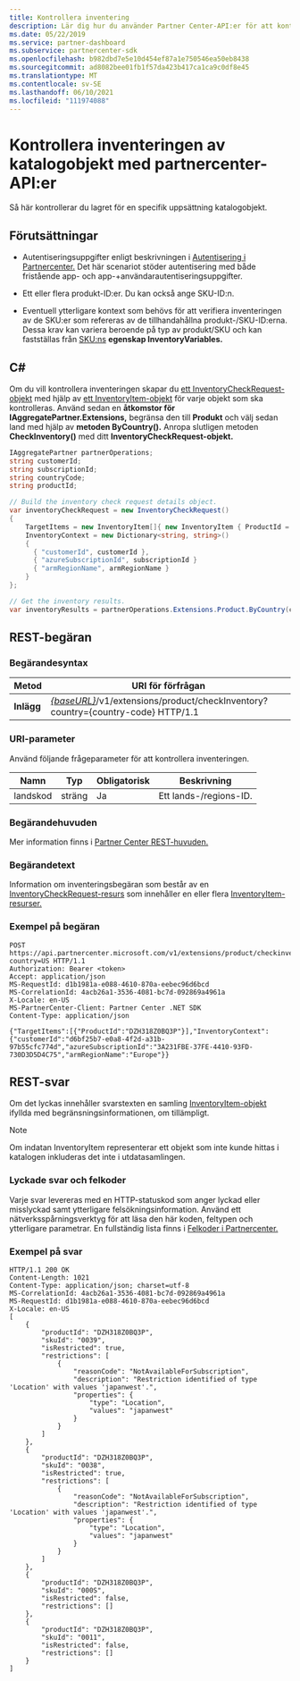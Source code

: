 ```yaml
---
title: Kontrollera inventering
description: Lär dig hur du använder Partner Center-API:er för att kontrollera inventeringen för en specifik uppsättning katalogobjekt. Du kan göra detta för att identifiera en kunds produkter eller SKU:er.
ms.date: 05/22/2019
ms.service: partner-dashboard
ms.subservice: partnercenter-sdk
ms.openlocfilehash: b982dbd7e5e10d454ef87a1e750546ea50eb8438
ms.sourcegitcommit: ad8082bee01fb1f57da423b417ca1ca9c0df8e45
ms.translationtype: MT
ms.contentlocale: sv-SE
ms.lasthandoff: 06/10/2021
ms.locfileid: "111974088"
---
```

# <a name="check-the-inventory-of-catalog-items-using-partner-center-apis"></a>Kontrollera inventeringen av katalogobjekt med partnercenter-API:er

Så här kontrollerar du lagret för en specifik uppsättning katalogobjekt.

## <a name="prerequisites"></a>Förutsättningar

- Autentiseringsuppgifter enligt beskrivningen i [Autentisering i Partnercenter.](partner-center-authentication.md) Det här scenariot stöder autentisering med både fristående app- och app-+användarautentiseringsuppgifter.

- Ett eller flera produkt-ID:er. Du kan också ange SKU-ID:n.

- Eventuell ytterligare kontext som behövs för att verifiera inventeringen av de SKU:er som refereras av de tillhandahållna produkt-/SKU-ID:erna. Dessa krav kan variera beroende på typ av produkt/SKU och kan fastställas från [SKU:ns](product-resources.md#sku) **egenskap InventoryVariables.**

## <a name="c"></a>C\#

Om du vill kontrollera inventeringen skapar du [ett InventoryCheckRequest-objekt](product-resources.md#inventorycheckrequest) med hjälp av [ett InventoryItem-objekt](product-resources.md#inventoryitem) för varje objekt som ska kontrolleras. Använd sedan en **åtkomstor för IAggregatePartner.Extensions,** begränsa den till **Produkt** och välj sedan land med hjälp av **metoden ByCountry().** Anropa slutligen metoden **CheckInventory()** med ditt **InventoryCheckRequest-objekt.**

``` csharp
IAggregatePartner partnerOperations;
string customerId;
string subscriptionId;
string countryCode;
string productId;

// Build the inventory check request details object.
var inventoryCheckRequest = new InventoryCheckRequest()
{
    TargetItems = new InventoryItem[]{ new InventoryItem { ProductId = productId } },
    InventoryContext = new Dictionary<string, string>()
    {
      { "customerId", customerId },
      { "azureSubscriptionId", subscriptionId }
      { "armRegionName", armRegionName }
    }
};

// Get the inventory results.
var inventoryResults = partnerOperations.Extensions.Product.ByCountry(countryCode).CheckInventory(inventoryCheckRequest);
```

## <a name="rest-request"></a>REST-begäran

### <a name="request-syntax"></a>Begärandesyntax

| Metod   | URI för förfrågan                                                                                                                              |
|----------|------------------------------------------------------------------------------------------------------------------------------------------|
| **Inlägg** | [*{baseURL}*](partner-center-rest-urls.md)/v1/extensions/product/checkInventory?country={country-code} HTTP/1.1                        |

### <a name="uri-parameter"></a>URI-parameter

Använd följande frågeparameter för att kontrollera inventeringen.

| Namn                   | Typ     | Obligatorisk | Beskrivning                                                     |
|------------------------|----------|----------|-----------------------------------------------------------------|
| landskod           | sträng   | Ja      | Ett lands-/regions-ID.                                            |

### <a name="request-headers"></a>Begärandehuvuden

Mer information finns i [Partner Center REST-huvuden.](headers.md)

### <a name="request-body"></a>Begärandetext

Information om inventeringsbegäran som består av en [InventoryCheckRequest-resurs](product-resources.md#inventorycheckrequest) som innehåller en eller flera [InventoryItem-resurser.](product-resources.md#inventoryitem)

### <a name="request-example"></a>Exempel på begäran

```http
POST https://api.partnercenter.microsoft.com/v1/extensions/product/checkinventory?country=US HTTP/1.1
Authorization: Bearer <token>
Accept: application/json
MS-RequestId: d1b1981a-e088-4610-870a-eebec96d6bcd
MS-CorrelationId: 4acb26a1-3536-4081-bc7d-092869a4961a
X-Locale: en-US
MS-PartnerCenter-Client: Partner Center .NET SDK
Content-Type: application/json

{"TargetItems":[{"ProductId":"DZH318Z0BQ3P"}],"InventoryContext":{"customerId":"d6bf25b7-e0a8-4f2d-a31b-97b55cfc774d","azureSubscriptionId":"3A231FBE-37FE-4410-93FD-730D3D5D4C75","armRegionName":"Europe"}}
```

## <a name="rest-response"></a>REST-svar

Om det lyckas innehåller svarstexten en samling [InventoryItem-objekt](product-resources.md#inventoryitem) ifyllda med begränsningsinformationen, om tillämpligt.

>[!NOTE]
>Om indatan InventoryItem representerar ett objekt som inte kunde hittas i katalogen inkluderas det inte i utdatasamlingen.

### <a name="response-success-and-error-codes"></a>Lyckade svar och felkoder

Varje svar levereras med en HTTP-statuskod som anger lyckad eller misslyckad samt ytterligare felsökningsinformation. Använd ett nätverksspårningsverktyg för att läsa den här koden, feltypen och ytterligare parametrar. En fullständig lista finns i [Felkoder i Partnercenter.](error-codes.md)

### <a name="response-example"></a>Exempel på svar

```http
HTTP/1.1 200 OK
Content-Length: 1021
Content-Type: application/json; charset=utf-8
MS-CorrelationId: 4acb26a1-3536-4081-bc7d-092869a4961a
MS-RequestId: d1b1981a-e088-4610-870a-eebec96d6bcd
X-Locale: en-US
[
    {
        "productId": "DZH318Z0BQ3P",
        "skuId": "0039",
        "isRestricted": true,
        "restrictions": [
            {
                "reasonCode": "NotAvailableForSubscription",
                "description": "Restriction identified of type 'Location' with values 'japanwest'.",
                "properties": {
                    "type": "Location",
                    "values": "japanwest"
                }
            }
        ]
    },
    {
        "productId": "DZH318Z0BQ3P",
        "skuId": "0038",
        "isRestricted": true,
        "restrictions": [
            {
                "reasonCode": "NotAvailableForSubscription",
                "description": "Restriction identified of type 'Location' with values 'japanwest'.",
                "properties": {
                    "type": "Location",
                    "values": "japanwest"
                }
            }
        ]
    },
    {
        "productId": "DZH318Z0BQ3P",
        "skuId": "000S",
        "isRestricted": false,
        "restrictions": []
    },
    {
        "productId": "DZH318Z0BQ3P",
        "skuId": "0011",
        "isRestricted": false,
        "restrictions": []
    }
]
```

